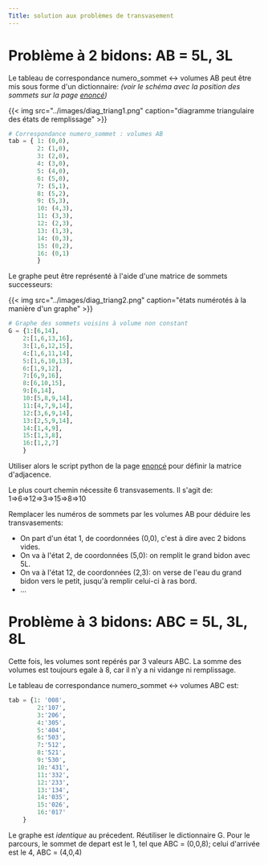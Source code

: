 ```yaml
---
Title: solution aux problèmes de transvasement
---
```


# Problème à 2 bidons: AB = 5L, 3L
Le tableau de correspondance numero_sommet <-> volumes AB peut être mis sous forme d'un dictionnaire: *(voir le schéma avec la position des sommets sur la page [enoncé](../page61))*

{{< img src="../images/diag_triang1.png" caption="diagramme triangulaire des états de remplissage" >}}


```python
# Correspondance numero_sommet : volumes AB
tab = { 1: (0,0),
        2: (1,0),
        3: (2,0),
        4: (3,0),
        5: (4,0),
        6: (5,0),
        7: (5,1),
        8: (5,2),
        9: (5,3),
        10: (4,3),
        11: (3,3),
        12: (2,3),
        13: (1,3),
        14: (0,3),
        15: (0,2),
        16: (0,1)
        }
```

Le graphe peut être représenté à l'aide d'une matrice de sommets successeurs:

{{< img src="../images/diag_triang2.png" caption="états numérotés à la manière d'un graphe" >}}

```python
# Graphe des sommets voisins à volume non constant
G = {1:[6,14],
    2:[1,6,13,16],
    3:[1,6,12,15],
    4:[1,6,11,14],
    5:[1,6,10,13],
    6:[1,9,12],
    7:[6,9,16],
    8:[6,10,15],
    9:[6,14],
    10:[5,8,9,14],
    11:[4,7,9,14],
    12:[3,6,9,14],
    13:[2,5,9,14],
    14:[1,4,9],
    15:[1,3,8],
    16:[1,2,7]
    }
```

Utiliser alors le script python de la page [enoncé](../page61) pour définir la matrice d'adjacence.

Le plus court chemin nécessite 6 transvasements. Il s'agit de: 1=>6=>12=>3=>15=>8=>10

Remplacer les numéros de sommets par les volumes AB pour déduire les transvasements:

* On part d'un état 1, de coordonnées (0,0), c'est à dire avec 2 bidons vides.
* On va à l'état 2, de coordonnées (5,0): on remplit le grand bidon avec 5L.
* On va à l'état 12, de coordonnées (2,3): on verse de l'eau du grand bidon vers le petit, jusqu'à remplir celui-ci à ras bord.
* ...

# Problème à 3 bidons: ABC = 5L, 3L, 8L
Cette fois, les volumes sont repérés par 3 valeurs ABC. La somme des volumes est toujours egale à 8, car il n'y a ni vidange ni remplissage.

Le tableau de correspondance numero_sommet <-> volumes ABC est:


```python
tab = {1: '008',
        2:'107',
        3:'206',
        4:'305',
        5:'404',
        6:'503',
        7:'512',
        8:'521',
        9:'530',
        10:'431',
        11:'332',
        12:'233',
        13:'134',
        14:'035',
        15:'026',
        16:'017'
    } 
```

Le graphe est *identique* au précedent. Réutiliser le dictionnaire G. Pour le parcours, le sommet de depart est le 1, tel que ABC = (0,0,8); celui d'arrivée est le 4, ABC = (4,0,4) 
